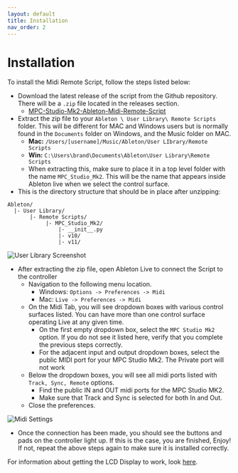 ```yaml
---
layout: default
title: Installation
nav_order: 2
---
```


# Installation
To install the Midi Remote Script, follow the steps listed below:

* Download the latest release of the script from the Github repository. There will be a `.zip` file located in the releases section.    
    * [
MPC-Studio-Mk2-Ableton-Midi-Remote-Script](https://github.com/bcrowe306/MPC-Studio-Mk2-Ableton-Midi-Remote-Script/releases)
* Extract the zip file to your `Ableton \ User Library\ Remote Scripts` folder. This will be different for MAC and Windows users but is normally found in the `Documents` folder on Windows, and the Music folder on MAC.
    * **Mac:** `/Users/[username]/Music/Ableton/User LIbrary/Remote Scripts`
    * **Win:** `C:\Users\brand\Documents\Ableton\User Library\Remote Scripts`
    * When extracting this, make sure to place it in a top level folder with the name `MPC_Studio_Mk2`. This will be the name that appears inside Ableton live when we select the control surface.
* This is the directory structure that should be in place after unzipping:
```
Ableton/
  |- User Library/
       |- Remote Scripts/
            |- MPC_Studio_Mk2/
                |- __init__.py
                |- v10/
                |- v11/
``` 
![User Library Screenshot](/assets/ableton_live_user_library.jpg)
* After extracting the zip file, open Ableton Live to connect the Script to the controller
    * Navigation to the following menu location.
        * Windows: `Options -> Preferences -> Midi`
        * Mac: `Live -> Preferences -> Midi`
    * On the Midi Tab, you will see dropdown boxes with various control surfaces listed. You can have more than one control surface operating Live at any given time.
        * On the first empty dropdown box, select the `MPC Studio Mk2` option. If you do not see it listed here, verify that you complete the previous steps correctly.
        * For the adjacent input and output dropdown boxes, select the public MIDI port for your MPC Studio Mk2. The Private port will not work 
    * Below the dropdown boxes, you will see all midi ports listed with `Track, Sync, Remote` options.
        * Find the public IN and OUT midi ports for the MPC Studio MK2.
        * Make sure that Track and Sync is selected for both In and Out.
    * Close the preferences.
    
![Midi Settings](/assets/ableton_live_midi_settings.jpg)

* Once the connection has been made, you should see the buttons and pads on the controller light up. If this is the case, you are finished, Enjoy! If not, repeat the above steps again to make sure it is installed correctly.


For information about getting the LCD Display to work, look [here](../lcd-display/).
